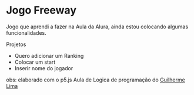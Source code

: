 # Jogo Freeway

Jogo que aprendi a fazer na Aula da Alura, ainda estou colocando algumas funcionalidades.



Projetos
* Quero adicionar um Ranking
* Colocar um start
* Inserir nome do jogador



obs: elaborado com o p5.js
Aula de Logica de programação do [Guilherme Lima](https://www.linkedin.com/in/guilherme-lima-458925178/)
